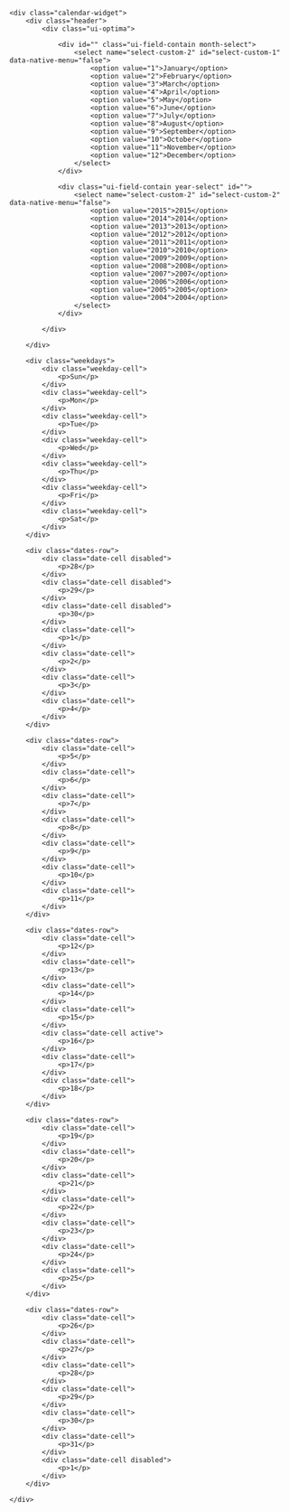 	<div class="calendar-widget">
		<div class="header">
			<div class="ui-optima">

				<div id="" class="ui-field-contain month-select">
					<select name="select-custom-2" id="select-custom-1" data-native-menu="false">
						<option value="1">January</option>
						<option value="2">February</option>
						<option value="3">March</option>
						<option value="4">April</option>
						<option value="5">May</option>
						<option value="6">June</option>
						<option value="7">July</option>
						<option value="8">August</option>
						<option value="9">September</option>
						<option value="10">October</option>
						<option value="11">November</option>
						<option value="12">December</option>
					</select>
				</div>

				<div class="ui-field-contain year-select" id="">
					<select name="select-custom-2" id="select-custom-2" data-native-menu="false">
						<option value="2015">2015</option>
						<option value="2014">2014</option>
						<option value="2013">2013</option>
						<option value="2012">2012</option>
						<option value="2011">2011</option>
						<option value="2010">2010</option>
						<option value="2009">2009</option>
						<option value="2008">2008</option>
						<option value="2007">2007</option>
						<option value="2006">2006</option>
						<option value="2005">2005</option>
						<option value="2004">2004</option>
					</select>
				</div>

			</div>

		</div>

		<div class="weekdays">
			<div class="weekday-cell">
				<p>Sun</p>
			</div>
			<div class="weekday-cell">
				<p>Mon</p>
			</div>
			<div class="weekday-cell">
				<p>Tue</p>
			</div>
			<div class="weekday-cell">
				<p>Wed</p>
			</div>
			<div class="weekday-cell">
				<p>Thu</p>
			</div>
			<div class="weekday-cell">
				<p>Fri</p>
			</div>
			<div class="weekday-cell">
				<p>Sat</p>
			</div>
		</div>

		<div class="dates-row">
			<div class="date-cell disabled">
				<p>28</p>
			</div>
			<div class="date-cell disabled">
				<p>29</p>
			</div>
			<div class="date-cell disabled">
				<p>30</p>
			</div>
			<div class="date-cell">
				<p>1</p>
			</div>
			<div class="date-cell">
				<p>2</p>
			</div>
			<div class="date-cell">
				<p>3</p>
			</div>
			<div class="date-cell">
				<p>4</p>
			</div>
		</div>

		<div class="dates-row">
			<div class="date-cell">
				<p>5</p>
			</div>
			<div class="date-cell">
				<p>6</p>
			</div>
			<div class="date-cell">
				<p>7</p>
			</div>
			<div class="date-cell">
				<p>8</p>
			</div>
			<div class="date-cell">
				<p>9</p>
			</div>
			<div class="date-cell">
				<p>10</p>
			</div>
			<div class="date-cell">
				<p>11</p>
			</div>
		</div>

		<div class="dates-row">
			<div class="date-cell">
				<p>12</p>
			</div>
			<div class="date-cell">
				<p>13</p>
			</div>
			<div class="date-cell">
				<p>14</p>
			</div>
			<div class="date-cell">
				<p>15</p>
			</div>
			<div class="date-cell active">
				<p>16</p>
			</div>
			<div class="date-cell">
				<p>17</p>
			</div>
			<div class="date-cell">
				<p>18</p>
			</div>
		</div>

		<div class="dates-row">
			<div class="date-cell">
				<p>19</p>
			</div>
			<div class="date-cell">
				<p>20</p>
			</div>
			<div class="date-cell">
				<p>21</p>
			</div>
			<div class="date-cell">
				<p>22</p>
			</div>
			<div class="date-cell">
				<p>23</p>
			</div>
			<div class="date-cell">
				<p>24</p>
			</div>
			<div class="date-cell">
				<p>25</p>
			</div>
		</div>

		<div class="dates-row">
			<div class="date-cell">
				<p>26</p>
			</div>
			<div class="date-cell">
				<p>27</p>
			</div>
			<div class="date-cell">
				<p>28</p>
			</div>
			<div class="date-cell">
				<p>29</p>
			</div>
			<div class="date-cell">
				<p>30</p>
			</div>
			<div class="date-cell">
				<p>31</p>
			</div>
			<div class="date-cell disabled">
				<p>1</p>
			</div>
		</div>

	</div>
